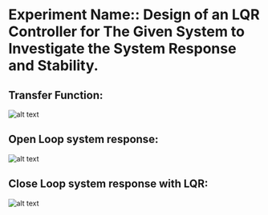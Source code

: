 # Experiment Name:: Design of an LQR Controller for The Given System to Investigate the System Response and Stability.

## Transfer Function:
![alt text]()

## Open Loop system response:
![alt text]()

## Close Loop system response with LQR:
![alt text]()
